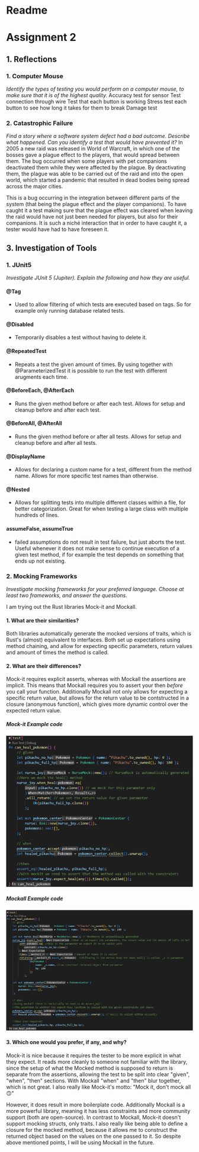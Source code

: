 # Readme

# Assignment 2

## 1. Reflections
### 1. Computer Mouse
*Identify the types of testing you would perform on a computer mouse, to make sure that it is of the highest quality.*
Accuracy test for sensor
Test connection through wire
Test that each button is working
Stress test each button to see how long it takes for them to break
Damage test

### 2. Catastrophic Failure
*Find a story where a software system defect had a bad outcome. Describe what happened. Can you identify a test that would have prevented it?*
In 2005 a new raid was released in World of Warcraft, in which one of the bosses gave a plague effect to the players, that would spread between them. The bug occurred when some players with pet companions deactivated them while they were affected by the plague. By deactivating them, the plague was able to be carried out of the raid and into the open world, which started a pandemic that resulted in dead bodies being spread across the major cities.

This is a bug occurring in the integration between different parts of the system (that being the plague effect and the player companions). To have caught it a test making sure that the plague effect was cleared when leaving the raid would have not just been needed for players, but also for their companions. It is such a niché interaction that in order to have caught it, a tester would have had to have foreseen it.

## 3. Investigation of Tools
### 1. JUnit5
*Investigate JUnit 5 (Jupiter). Explain the following and how they are useful.*
#### @Tag
  - Used to allow filtering of which tests are executed based on tags. So for example only running database related tests.
#### @Disabled
  - Temporarily disables a test without having to delete it.
#### @RepeatedTest
  - Repeats a test the given amount of times. By using together with @ParameterizedTest it is possible to run the test with different arugments each time.
#### @BeforeEach, @AfterEach
  - Runs the given method before or after each test. Allows for setup and cleanup before and after each test.
#### @BeforeAll, @AfterAll
  - Runs the given method before or after all tests. Allows for setup and cleanup before and after all tests.
#### @DisplayName
  - Allows for declaring a custom name for a test, different from the method name. Allows for more specific test names than otherwise.
#### @Nested
   -  Allows for splitting tests into multiple different classes within a file, for better categorization. Great for when testing a large class with multiple hundreds of lines.
#### assumeFalse, assumeTrue
  - failed assumptions do not result in test failure, but just aborts the test. Useful whenever it does not make sense to continue execution of a given test method, if for example the test depends on something that ends up not existing. 
### 2. Mocking Frameworks
*Investigate mocking frameworks for your preferred language. Choose at least two frameworks, and answer the questions.*

I am trying out the Rust libraries Mock-it and Mockall.
#### 1. What are their similarities?
Both libraries automatically generate the mocked versions of traits, which is Rust's (almost) equivalent to interfaces. Both set up expectations using method chaining, and allow for expecting specific parameters, return values and amount of times the method is called.
#### 2. What are their differences?
Mock-it requires explicit asserts, whereas with Mockall the assertions are implicit. This means that Mockall requires you to assert your then *before* you call your function. 
Additionally Mockall not only allows for expecting a specific return value, but allows for the return value to be contstructed in a closure (anonymous function), which gives more dynamic control over the expected return value.

##### Mock-it Example code
![Mock-it Example](./mocking/mockit-example.png)
##### Mockall Example code
![Mockall Example](./mocking/mockall-example.png)

#### 3. Which one would you prefer, if any, and why?
Mock-it is nice because it requires the tester to be more explicit in what they expect. It reads more cleanly to someone not familiar with the library, since the setup of what the Mocked method is supposed to return is separate from the assertions, allowing the test to be split into clear "given", "when", "then" sections. With Mockall "when" and "then" blur together, which is not great. I also really like Mock-it's motto: "Mock it, don't mock all 🙃"

However, it does result in more boilerplate code. Additionally Mockall is a more powerful library, meaning it has less constraints and more community support (both are open-source). In contrast to Mockall, Mock-it doesn't support mocking structs, only traits. I also really like being able to define a closure for the mocked method, because it allows me to construct the returned object based on the values on the one passed to it. So despite above mentioned points, I will be using Mockall in the future. 